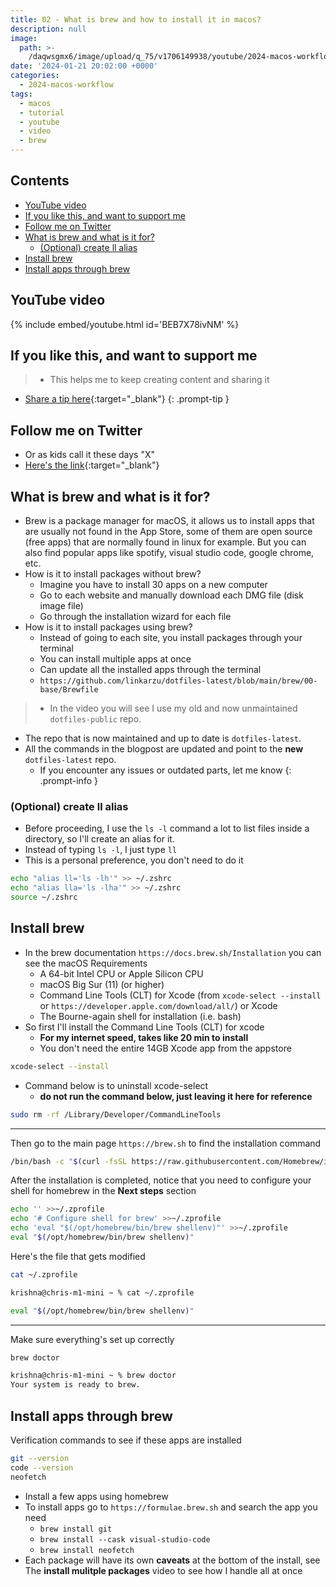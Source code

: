 ```yaml
---
title: 02 - What is brew and how to install it in macos?
description: null
image:
  path: >-
    /daqwsgmx6/image/upload/q_75/v1706149938/youtube/2024-macos-workflow/02-what-is-brew.avif
date: '2024-01-21 20:02:00 +0000'
categories:
  - 2024-macos-workflow
tags:
  - macos
  - tutorial
  - youtube
  - video
  - brew
---
```

## Contents

<!-- toc -->

- [YouTube video](#youtube-video)
- [If you like this, and want to support me](#if-you-like-this-and-want-to-support-me)
- [Follow me on Twitter](#follow-me-on-twitter)
- [What is brew and what is it for?](#what-is-brew-and-what-is-it-for)
  * [(Optional) create ll alias](#optional-create-ll-alias)
- [Install brew](#install-brew)
- [Install apps through brew](#install-apps-through-brew)

<!-- tocstop -->

## YouTube video

{% include embed/youtube.html id='BEB7X78ivNM' %}

## If you like this, and want to support me

<!-- markdownlint-disable -->
<!-- prettier-ignore-start -->
 
<!-- tip=green, info=blue, warning=yellow, danger=red -->
 
> - This helps me to keep creating content and sharing it
- [Share a tip here](https://ko-fi.com/linkarzu){:target="\_blank"}
{: .prompt-tip }
 
<!-- prettier-ignore-end -->
<!-- markdownlint-restore -->

## Follow me on Twitter

- Or as kids call it these days "X"
- [Here's the link](https://x.com/link_arzu){:target="\_blank"}

## What is brew and what is it for?

- Brew is a package manager for macOS, it allows us to install apps that are
  usually not found in the App Store, some of them are open source (free apps)
  that are normally found in linux for example. But you can also find popular
  apps like spotify, visual studio code, google chrome, etc.
- How is it to install packages without brew?
  - Imagine you have to install 30 apps on a new computer
  - Go to each website and manually download each DMG file (disk image file)
  - Go through the installation wizard for each file
- How is it to install packages using brew?
  - Instead of going to each site, you install packages through your terminal
  - You can install multiple apps at once
  - Can update all the installed apps through the terminal
  - `https://github.com/linkarzu/dotfiles-latest/blob/main/brew/00-base/Brewfile`

<!-- markdownlint-disable -->
<!-- prettier-ignore-start -->
 
<!-- tip=green, info=blue, warning=yellow, danger=red -->
 
>   - In the video you will see I use my old and now unmaintained `dotfiles-public` repo.
  - The repo that is now maintained and up to date is `dotfiles-latest`.
  - All the commands in the blogpost are updated and point to the **new** `dotfiles-latest` repo.
    - If you encounter any issues or outdated parts, let me know
{: .prompt-info }
 
<!-- prettier-ignore-end -->
<!-- markdownlint-restore -->

### (Optional) create ll alias

- Before proceeding, I use the `ls -l` command a lot to list files inside a
  directory, so I'll create an alias for it.
- Instead of typing `ls -l`, I just type `ll`
- This is a personal preference, you don't need to do it

```bash
echo "alias ll='ls -lh'" >> ~/.zshrc
echo "alias lla='ls -lha'" >> ~/.zshrc
source ~/.zshrc
```

## Install brew

- In the brew documentation `https://docs.brew.sh/Installation` you can see the
  macOS Requirements
  - A 64-bit Intel CPU or Apple Silicon CPU
  - macOS Big Sur (11) (or higher)
  - Command Line Tools (CLT) for Xcode (from `xcode-select --install` or
    `https://developer.apple.com/download/all/`) or Xcode
  - The Bourne-again shell for installation (i.e. bash)
- So first I'll install the Command Line Tools (CLT) for xcode
  - **For my internet speed, takes like 20 min to install**
  - You don't need the entire 14GB Xcode app from the appstore

```bash
xcode-select --install
```

- Command below is to uninstall xcode-select
  - **do not run the command below, just leaving it here for reference**

```bash
sudo rm -rf /Library/Developer/CommandLineTools
```

---

Then go to the main page `https://brew.sh` to find the installation command

```bash
/bin/bash -c "$(curl -fsSL https://raw.githubusercontent.com/Homebrew/install/HEAD/install.sh)"
```

After the installation is completed, notice that you need to configure your
shell for homebrew in the **Next steps** section

```bash
echo '' >>~/.zprofile
echo '# Configure shell for brew' >>~/.zprofile
echo 'eval "$(/opt/homebrew/bin/brew shellenv)"' >>~/.zprofile
eval "$(/opt/homebrew/bin/brew shellenv)"
```

Here's the file that gets modified

```bash
cat ~/.zprofile
```

```bash
krishna@chris-m1-mini ~ % cat ~/.zprofile

eval "$(/opt/homebrew/bin/brew shellenv)"
```

---

Make sure everything's set up correctly

```bash
brew doctor
```

```bash
krishna@chris-m1-mini ~ % brew doctor
Your system is ready to brew.
```

## Install apps through brew

Verification commands to see if these apps are installed

```bash
git --version
code --version
neofetch
```

- Install a few apps using homebrew
- To install apps go to `https://formulae.brew.sh` and search the app you need
  - `brew install git`
  - `brew install --cask visual-studio-code`
  - `brew install neofetch`
- Each package will have its own **caveats** at the bottom of the install, see
  The **install mulitple packages** video to see how I handle all at once

